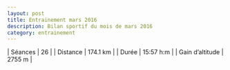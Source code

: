 ```yaml
---
layout: post
title: Entrainement mars 2016
description: Bilan sportif du mois de mars 2016
category: entrainement
---
```


| Séances          | 26             |
| Distance         | 174.1 km       |
| Durée            | 15:57 h:m      |
| Gain d’altitude  | 2755 m         |
